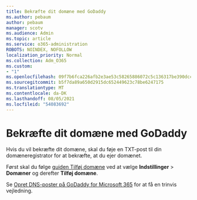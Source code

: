 ```yaml
---
title: Bekræfte dit domæne med GoDaddy
ms.author: pebaum
author: pebaum
manager: scotv
ms.audience: Admin
ms.topic: article
ms.service: o365-administration
ROBOTS: NOINDEX, NOFOLLOW
localization_priority: Normal
ms.collection: Adm_O365
ms.custom:
- "1"
ms.openlocfilehash: 09f7b6fca226afb2e3ae53c58265886072c5c136317be390dccfc76f13efa94d
ms.sourcegitcommit: b5f7da89a650d2915dc652449623c78be6247175
ms.translationtype: MT
ms.contentlocale: da-DK
ms.lasthandoff: 08/05/2021
ms.locfileid: "54083692"
---
```

# <a name="verify-your-domain-with-godaddy"></a>Bekræfte dit domæne med GoDaddy

Hvis du vil bekræfte dit domæne, skal du føje en TXT-post til din domæneregistrator for at bekræfte, at du ejer domænet. 

Først skal du følge [guiden Tilføj domæne](https://admin.microsoft.com/Adminportal#/Domains) ved at vælge **Indstillinger** \> **Domæner** og derefter **Tilføj domæne**.
  
Se [Opret DNS-poster på GoDaddy for Microsoft 365](https://docs.microsoft.com/microsoft-365/admin/dns/create-dns-records-at-godaddy) for at få en trinvis vejledning.